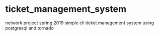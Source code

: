 # ticket_management_system
network project spring 2019
simple cli ticket management system
using postgresql and tornado
